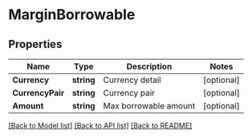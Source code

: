 # MarginBorrowable

## Properties

Name | Type | Description | Notes
------------ | ------------- | ------------- | -------------
**Currency** | **string** | Currency detail | [optional] 
**CurrencyPair** | **string** | Currency pair | [optional] 
**Amount** | **string** | Max borrowable amount | [optional] 

[[Back to Model list]](../README.md#documentation-for-models) [[Back to API list]](../README.md#documentation-for-api-endpoints) [[Back to README]](../README.md)


